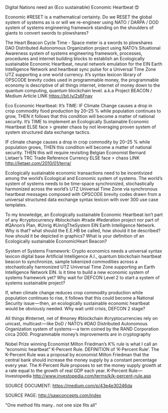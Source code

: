 Digital Nations need an (Eco sustainable) Economic Heartbeat 😍

Economic #RESET is a mathematical certainty. Do we RESET the global system of systems as is or will we re-engineer using NATO / DARPA / DOD system of systems engineering framework standing on the shoulders of giants to convert swords to plowshares? 

The Heart Beacon Cycle Time - Space meter is a swords to plowshares DAO Distributed Autonomous Organization project using NATO’s Situational Awareness system of systems engineering framework, processes, procedures and internet building blocks to establish an Ecologically sustainable Economic Heartbeat, neural network emulation for the EIN Earth Intelligence Network and heartbeat sync pulse for a Universal Time Zone UTZ supporting a one world currency. It’s syntax lexicon library of OPSCODE brevity codes used in programmable money, the programmable economy is descriptive of all things internet, internet of money down to the quantum computing, quantum blockchain level. a.k.a Project BEACON / Medium Article LINK https://bit.ly/2s6Fnav

Eco Economic Heartbeat: It’s TIME: IF Climate Change causes a drop in crop commodity food production by 20–25 % while population continues to grow, THEN it follows that this condition will become a matter of national security. It’s TIME to implement an Ecologically Sustainable Economic Heartbeat ELSE face > greater chaos by not leveraging proven system of system structured data exchange tactics.

IF climate change causes a drop in crop commodity by 20–25 % while population grows, THEN this condition will become a matter of national security. THEN this will require revisiting Belgian Economist Bernard Lietaer’s TRC Trade Reference Currency ELSE face > chaos LINK http://lietaer.com/2010/01/terra/

Ecologically sustainable economic transactions need to be incentivized among the world’s Ecological and Economic system of systems. The world’s system of systems needs to be time-space synchronized, stochastically harmonized across the world’s UTZ Universal Time Zone via synchronous heartbeat messages composed with OPSCODE brevity codes drawn from a universal structured data exchange syntax lexicon with over 300 use case templates.

To my knowledge, an Ecologically sustainable Economic Heartbeat isn’t part of any #cryptocurrency #blockchain #trade #federation project nor part of #QAnon’s Plan, #Unrig #UnrigTheSystem EIN Earth Intelligence Network. Why is that? what should the E.E.HB be called, how should it be described? how should it be depicted in graphics? What is your definition of an Ecologically sustainable EconomicHeart Beacon?

System of Systems Framework: Crypto economics needs a universal syntax lexicon digital base Artificial Intelligence A.I., quantum blockchain heartbeat beacon to synchronize, sample tokenized commodities across a stochastically harmonized UTZ Universal Time Zone supporting an Earth Intelligence Network EIN. Is it time to build a new economic system of systems framework yet? Why wait for DEFCON Level 2 to start a system of systems sustainable project?

If, when climate change reduces crop commodity production while population continues to rise, it follows that this could become a National Security issue — then, an ecologically sustainable economic heartbeat would be obviously needed. Why wait until crisis, DEFCON 2 stage?

All things #internet, net of #money #blockchain #cryptocurrencies rely on unicast, multicast — like DoD / NATO’s #DAO Distributed Autonomous Organization system of systems — a term coined by the RAND Corporation circa 2000. Programmable money’s improvements are in cryptography

Nobel Prize winning Economist Milton Friedman’s K% rule is what I call an “economic heartbeat” K-Percent Rule. DEFINITION of ‘K-Percent Rule’. The K-Percent Rule was a proposal by economist Milton Friedman that the central bank should increase the money supply by a constant percentage every year. The K-Percent Rule proposes to set the money supply growth at a rate equal to the growth of real GDP each year. K-Percent Rule — Investopedia http://www.investopedia.com/terms/k/k-percent-rule.asp

SOURCE DOCUMENT: https://medium.com/p/43e4e30246da

SOURCE PAGE: http://sawconcepts.com/index

"One method fits many.. not one size fits all"
